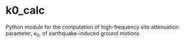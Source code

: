 # k0_calc
Python module for the computation of high-frequency site attenuation parameter, $\kappa_0$, of earthquake-induced ground motions
